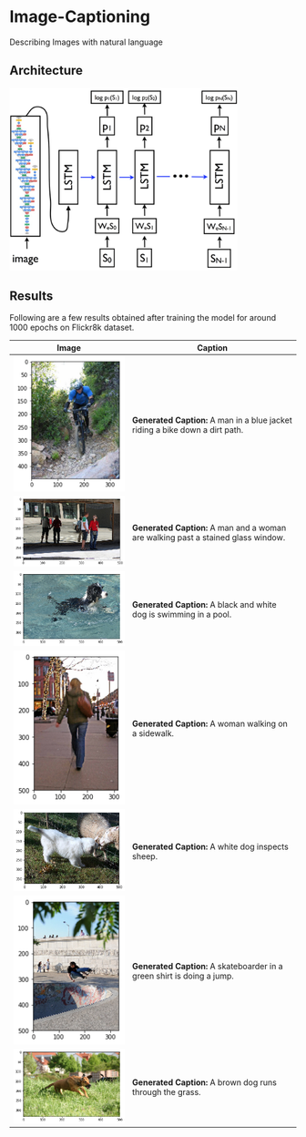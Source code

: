 # Image-Captioning
Describing Images with natural language

## Architecture
<img src="https://github.com/VIVelev/Image-Captioning/blob/master/img/NIC.png" width="400">

## Results
Following are a few results obtained after training the model for around 1000 epochs on Flickr8k dataset.

Image | Caption
--- | ---
<img src="https://github.com/VIVelev/Image-Captioning/blob/master/img/examples/ex1.png" width="400"> | **Generated Caption:** A man in a blue jacket riding a bike down a dirt path.
<img src="https://github.com/VIVelev/Image-Captioning/blob/master/img/examples/ex2.png" width="400"> | **Generated Caption:** A man and a woman are walking past a stained glass window.
<img src="https://github.com/VIVelev/Image-Captioning/blob/master/img/examples/ex3.png" width="400"> | **Generated Caption:** A black and white dog is swimming in a pool.
<img src="https://github.com/VIVelev/Image-Captioning/blob/master/img/examples/ex4.png" width="400"> | **Generated Caption:** A woman walking on a sidewalk.
<img src="https://github.com/VIVelev/Image-Captioning/blob/master/img/examples/ex5.png" width="400"> | **Generated Caption:** A white dog inspects sheep.
<img src="https://github.com/VIVelev/Image-Captioning/blob/master/img/examples/ex6.png" width="400"> | **Generated Caption:** A skateboarder in a green shirt is doing a jump.
<img src="https://github.com/VIVelev/Image-Captioning/blob/master/img/examples/ex7.png" width="400"> | **Generated Caption:** A brown dog runs through the grass.
